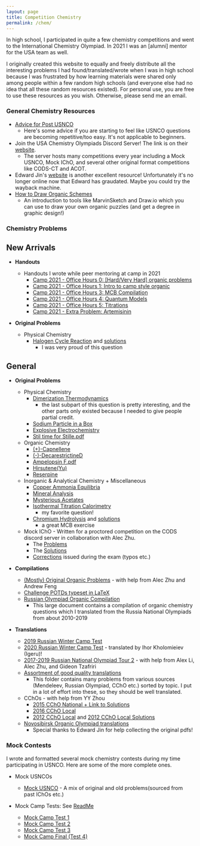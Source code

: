 ```yaml
---
layout: page
title: Competition Chemistry
permalink: /chem/
---
```


In high school, I participated in quite a few chemistry competitions and went to the International Chemistry Olympiad. In 2021 I was an [alumni] mentor for the USA team as well.

I originally created this website to equally and freely distribute all the interesting problems I had found/translated/wrote when I was in high school because I was frustrated by how learning materials were shared only among people within a few random high schools (and everyone else had no idea that all these random resources existed). For personal use, you are free to use these resources as you wish. Otherwise, please send me an email.



### General Chemistry Resources

* [Advice for Post USNCO](https://docs.google.com/document/d/1eyZQdbKZoldMeD61Rrr7Q3HNwMUTs0XutyiODsY_zZk/edit?usp=sharing)
  * Here's some advice if you are starting to feel like USNCO questions are becoming repetitive/too easy. It's not applicable to beginners.
* Join the USA Chemistry Olympiads Discord Server! The link is on their [website](https://chem.isodn.org/).
  * The server hosts many competitions every year including a Mock USNCO, Mock IChO, and several other original format competitions like CODS-CT and ACOT.
* Edward Jin's [website](http://www.mit.edu/~ehjin/chem.html) is another excellent resource! Unfortunately it's no longer online now that Edward has graudated. Maybe you could try the wayback machine.
* [How to Draw Organic Schemes](https://docs.google.com/document/d/1WoBLcxdby1i8O45ySHayvTTnIZUQPakcO_SS6lY9Em4/edit)
  * An introduction to tools like MarvinSketch and Draw.io which you can use to draw your own organic puzzles (and get a degree in graphic design!)

### Chemistry Problems

## New Arrivals

* **Handouts**
    * Handouts I wrote while peer mentoring at camp in 2021
        * [Camp 2021 - Office Hours 0: [Hard/Very Hard] organic problems](https://drive.google.com/file/d/1Yr7Xi_8xkBrbN4MQEztnjFsesEJ9PTWC/view?usp=sharing)
        * [Camp 2021 - Office Hours 1: Intro to camp style organic](https://drive.google.com/file/d/1I7OetpBCYGDnGKH9jLzZneXgVMO5vxcE/view?usp=sharing)
        * [Camp 2021 - Office Hours 3: MCB Compilation](https://drive.google.com/file/d/1sCJd42_OrMEOwhVs0rImBy8zwUX7nljf/view?usp=sharing)
        * [Camp 2021 - Office Hours 4: Quantum Models](https://drive.google.com/file/d/1iKD8z1ffSdCrCa9jOlBsFZeiZmO0unxN/view?usp=sharing)
        * [Camp 2021 - Office Hours 5: Titrations](https://drive.google.com/file/d/16OIgIgvYUu538p_iMYOsRvwENsDg8-Ka/view?usp=sharing)
        * [Camp 2021 - Extra Problem: Artemisinin](https://drive.google.com/file/d/1tx-WZqPc7mwFKy5ov2lOAn14fcGwBWjl/view?usp=sharing)

* **Original Problems**
    * Physical Chemistry
        * [Halogen Cycle Reaction](https://drive.google.com/file/d/1vwox31XNxDjsKjONBtHEw9X_v_9EwHwP/view?usp=sharing) and [solutions](https://drive.google.com/file/d/1ATRPkooPBCkgSkasAgfjBmzG-zPacC31/view?usp=sharing)
            * I was very proud of this question

## General

* **Original Problems**
  * Physical Chemistry
    * [Dimerization Thermodynamics](https://drive.google.com/file/d/1OrAh0DmSoklIfDJT764LoONkqm91RWuS/view?usp=sharing)
        * the last subpart of this question is pretty interesting, and the other parts only existed because I needed to give people partial credit.
    * [Sodium Particle in a Box](https://drive.google.com/file/d/1VQgH06H6b7cHlnJT4mMfPdGUxPu8zY1L/view?usp=sharing)
    * [Explosive Electrochemistry](https://drive.google.com/file/d/1OxP8uqWd8JpdxAMqk3YQjHXeSu4l2h49/view?usp=sharing)
    * [Stil time for Stille.pdf](https://drive.google.com/file/d/1MF6IWQUtmKB37aLAam_oaX967e249KSK/view?usp=sharing)
  * Organic Chemistry
    * [(+)-Capnellene]([/files/(+)-Capnellene.pdf](https://drive.google.com/file/d/13SmtpZruttzPdL-yQ0pEM42UTeF1tuxp/view?usp=sharing))
    * [(-)-DecarestrictineD](https://drive.google.com/file/d/1OOvhSQhxxR7fTMhyzFbyaUebnuzH1PT9/view?usp=sharing)
    * [Ampelopsin F.pdf](https://drive.google.com/file/d/1l7Eq3yeVvYDiv71oIQSIRBWYPVIEL3-d/view?usp=sharing)
    * [Hirsutene(Yu)](https://drive.google.com/file/d/1R1z2sTXaV7R00uGc0p_JhYzZCSMj7li8/view?usp=sharing)
    * [Reserpine](https://drive.google.com/file/d/1uFIWdCs4ICFZj_uxHWZY4Qdjg20wKW7s/view?usp=sharing)
  * Inorganic & Analytical Chemistry + Miscellaneous
    * [Copper Ammonia Equilibria](https://drive.google.com/file/d/1LBj-AT5NfseqMQ_FzyQq161TeYsFMgnc/view?usp=sharing)
    * [Mineral Analysis](https://drive.google.com/file/d/1Gy1x6Nw-dR_baLKZF8ftobjyAE11MRSA/view?usp=sharing)
    * [Mysterious Acetates](https://drive.google.com/file/d/1hwS49vrIExAWCvvo9PctjRVnHggzsLxx/view?usp=sharing)
    * [Isothermal Titration Calorimetry](https://drive.google.com/file/d/1oKKhoJqKOb9bMqgbABiYarAQsuIeIddv/view?usp=sharing)
        * my favorite question!
    * [Chromium Hydrolysis](https://drive.google.com/file/d/1IJrJXYZ88VaZalz2gF3fyc4OP4YwrTc2/view?usp=sharing) and [solutions](https://drive.google.com/file/d/1yH0mJRxiww8a29NWNy_UOHDVxI0UbGCl/view?usp=sharing)
        * a great MCB exercise
  * Mock IChO - Written for a proctored competition on the CODS discord server in collaboration with Alec Zhu.
    * The [Problems](https://drive.google.com/file/d/1_nakIH4fkfkt-AzsPY5Af9EqeFc1z7zG/view?usp=sharing)
    * The [Solutions](https://drive.google.com/file/d/1-IdW8NLRNnkEfthNdYwH3N7jjo5kEspt/view?usp=sharing)
    * [Corrections](https://drive.google.com/file/d/1s0tkXpVHyoUrGIx7JAkmz1VPOMABMCgX/view?usp=sharing) issued during the exam (typos etc.)

* **Compilations**
  * [(Mostly) Original Organic Problems](https://drive.google.com/file/d/1i0b7lhwEZf6LbQX5kJPas4BS5uXlngcW/view?usp=sharing) - with help from Alec Zhu and Andrew Feng
  * [Challenge POTDs typeset in LaTeX](https://drive.google.com/file/d/12DlvOF1fdBaFGUttwtwRV3EYR4jqJktm/view?usp=sharing)
  * [Russian Olympiad Organic Compilation](https://drive.google.com/file/d/1spv7f3hnhCo2Gob7ClSQC58cVKlEWq_-/view?usp=sharing)
    * This large document contains a compilation of organic chemistry questions which I translated from the Russia National Olympiads from about 2010-2019

* **Translations**
  * [2019 Russian Winter Camp Test](https://drive.google.com/file/d/1ia6xnASpTUFHC6wqANTFS6iIg_Y2cwf_/view?usp=sharing)
  * [2020 Russian Winter Camp Test](https://drive.google.com/file/d/1HCZnHi-G0CtTNTjMJNZHe9vSyP0ZV826/view?usp=sharing) - translated by Ihor Kholomieiev (Igeru)!
  * [2017-2019 Russian National Olympiad Tour 2](https://drive.google.com/drive/folders/1m_gS75l_eohVMKWmM1wzutDnI7aYuX2B) - with help from Alex Li, Alec Zhu, and Gideon Tzafriri
  * [Assortment of good quality translations](https://drive.google.com/drive/folders/15i8HHT12_VYsK2e4_kvMNU3Dt8dwhsYV)
    * This folder contains many problems from various sources (Mendeleev, Russian Olympiad, CChO etc.) sorted by topic. I put in a lot of effort into these, so they should be well translated.
  * CChOs - with help from YY Zhou
    * [2015 CChO National + Link to Solutions](https://drive.google.com/file/d/1z89bNSUyjtc1pxHGxgnt1u-GO95aLzyF/view?usp=sharing)
    * [2016 CChO Local](https://drive.google.com/file/d/1224rp56iwuXaZLex_JfbyC6AnbwRTPkY/view?usp=sharing)
    * [2012 CChO Local](https://drive.google.com/file/d/1Uoz3MD75qu6Aei4FBoVjBlTAfTCqZify/view?usp=sharing) and [2012 CChO Local Solutions](https://drive.google.com/file/d/1TFmI5How_cuR2un_IXSVzObulmUbKemh/view?usp=sharing)
  * [Novosibirsk Organic Olympiad translations](https://drive.google.com/drive/u/0/folders/1gqo6E7eh8q-edTnagUzjqr5Gdsw831XL)
    * Special thanks to Edward Jin for help collecting the original pdfs!

### Mock Contests

I wrote and formatted several mock chemistry contests during my time participating in USNCO. Here are some of the more complete ones.

* Mock USNCOs
  * [Mock USNCO](https://drive.google.com/file/d/13oeivI4ud7_hekVkSvKu5h16I3St5DhF/view?usp=sharing) - A mix of original and old problems(sourced from past IChOs etc.)

* Mock Camp Tests: See [ReadMe](https://docs.google.com/document/d/1hV-thZ-qkU33DEkqGt-le5SVOTgkNRfHpgEjkTeNHyY/edit?usp=sharing)
  * [Mock Camp Test 1](https://drive.google.com/file/d/106ifPAJ7EynMq9Jko5JLGYhru9bfy0W5/view?usp=sharing)
  * [Mock Camp Test 2](https://drive.google.com/file/d/1O0j0UbT0ctdlJyUJByeG5VLAVlakhZ9K/view?usp=sharing)
  * [Mock Camp Test 3](https://drive.google.com/file/d/1T-8RX1E2Qoaad7c02brc3pymJ9Hqc8C4/view?usp=sharing)
  * [Mock Camp Final (Test 4)](https://drive.google.com/file/d/1znfuOcm1KmWgujTKXXOGAXC8KJrWZDXl/view?usp=sharing)